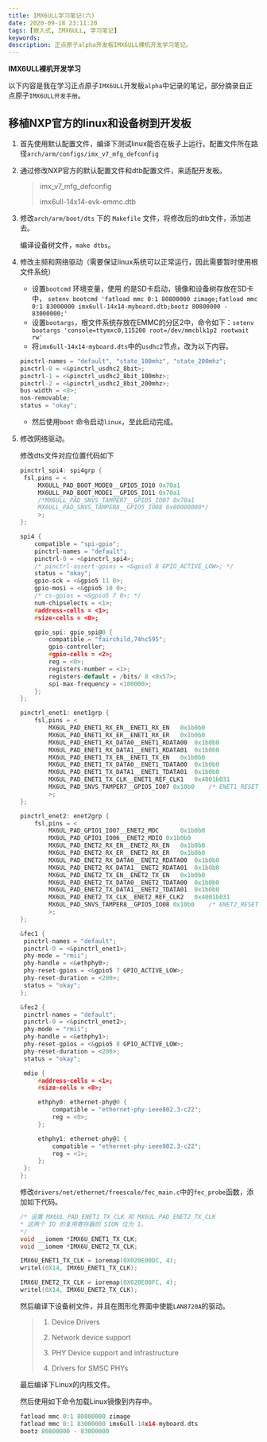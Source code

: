 ```yaml
---
title: IMX6ULL学习笔记(六)
date: 2020-09-18 23:11:20
tags: [嵌入式, IMX6ULL, 学习笔记]
keywords:
description: 正点原子alpha开发板IMX6ULL裸机开发学习笔记。
---
```


**IMX6ULL裸机开发学习**

以下内容是我在学习正点原子`IMX6ULL`开发板`alpha`中记录的笔记，部分摘录自正点原子`IMX6ULL开发手册`。

## 移植NXP官方的linux和设备树到开发板

1. 首先使用默认配置文件，编译下测试linux能否在板子上运行。配置文件所在路径`arch/arm/configs/imx_v7_mfg_defconfig`

2. 通过修改NXP官方的默认配置文件和dtb配置文件，来适配开发板。

   > imx_v7_mfg_defconfig
   >
   > imx6ull-14x14-evk-emmc.dtb   
   >

<!--more-->

3. 修改`arch/arm/boot/dts` 下的 `Makefile` 文件，将修改后的dtb文件，添加进去。

   编译设备树文件，`make dtbs`。

4. 修改主频和网络驱动（需要保证linux系统可以正常运行，因此需要暂时使用根文件系统） 

   - 设置`bootcmd` 环境变量，使用 的是SD卡启动，镜像和设备树存放在SD卡中， `setenv bootcmd 'fatload mmc 0:1 80800000 zimage;fatload mmc 0:1 83000000 imx6ull-14x14-myboard.dtb;bootz 80800000 - 83000000;'`  
   - 设置`bootargs`，根文件系统存放在EMMC的分区2中，命令如下：`setenv bootargs 'console=ttymxc0,115200 root=/dev/mmcblk1p2 rootwait rw'`  
   - 将`imx6ull-14x14-myboard.dts`中的`usdhc2`节点，改为以下内容。  

   ```c
   pinctrl-names = "default", "state_100mhz", "state_200mhz";
   pinctrl-0 = <&pinctrl_usdhc2_8bit>;
   pinctrl-1 = <&pinctrl_usdhc2_8bit_100mhz>;
   pinctrl-2 = <&pinctrl_usdhc2_8bit_200mhz>;
   bus-width = <8>;
   non-removable;
   status = "okay";
   ```

   - 然后使用`boot` 命令启动`linux`，至此启动完成。

5. 修改网络驱动。

   修改dts文件对应位置代码如下

   ```c
   pinctrl_spi4: spi4grp {
   	fsl,pins = <
   		MX6ULL_PAD_BOOT_MODE0__GPIO5_IO10 0x70a1
   		MX6ULL_PAD_BOOT_MODE1__GPIO5_IO11 0x70a1
   		/*MX6ULL_PAD_SNVS_TAMPER7__GPIO5_IO07 0x70a1
   		MX6ULL_PAD_SNVS_TAMPER8__GPIO5_IO08 0x80000000*/
   		>;
   };
   ```

   ```c
   spi4 {
       compatible = "spi-gpio";
       pinctrl-names = "default";
       pinctrl-0 = <&pinctrl_spi4>;
       /* pinctrl-assert-gpios = <&gpio5 8 GPIO_ACTIVE_LOW>; */
       status = "okay";
       gpio-sck = <&gpio5 11 0>;
       gpio-mosi = <&gpio5 10 0>;
       /* cs-gpios = <&gpio5 7 0>; */
       num-chipselects = <1>;
       #address-cells = <1>;
       #size-cells = <0>;
   
       gpio_spi: gpio_spi@0 {
           compatible = "fairchild,74hc595";
           gpio-controller;
           #gpio-cells = <2>;
           reg = <0>;
           registers-number = <1>;
           registers-default = /bits/ 8 <0x57>;
           spi-max-frequency = <100000>;
       };
   };
   ```

   ```c
   pinctrl_enet1: enet1grp {
       fsl,pins = <
           MX6UL_PAD_ENET1_RX_EN__ENET1_RX_EN	0x1b0b0
           MX6UL_PAD_ENET1_RX_ER__ENET1_RX_ER	0x1b0b0
           MX6UL_PAD_ENET1_RX_DATA0__ENET1_RDATA00	0x1b0b0
           MX6UL_PAD_ENET1_RX_DATA1__ENET1_RDATA01	0x1b0b0
           MX6UL_PAD_ENET1_TX_EN__ENET1_TX_EN	0x1b0b0
           MX6UL_PAD_ENET1_TX_DATA0__ENET1_TDATA00	0x1b0b0
           MX6UL_PAD_ENET1_TX_DATA1__ENET1_TDATA01	0x1b0b0
           MX6UL_PAD_ENET1_TX_CLK__ENET1_REF_CLK1	0x4001b031
           MX6UL_PAD_SNVS_TAMPER7__GPIO5_IO07 0x10b0	/* ENET1_RESET */
           >;
   };
   
   pinctrl_enet2: enet2grp {
       fsl,pins = <
           MX6UL_PAD_GPIO1_IO07__ENET2_MDC		0x1b0b0
           MX6UL_PAD_GPIO1_IO06__ENET2_MDIO	0x1b0b0
           MX6UL_PAD_ENET2_RX_EN__ENET2_RX_EN	0x1b0b0
           MX6UL_PAD_ENET2_RX_ER__ENET2_RX_ER	0x1b0b0
           MX6UL_PAD_ENET2_RX_DATA0__ENET2_RDATA00	0x1b0b0
           MX6UL_PAD_ENET2_RX_DATA1__ENET2_RDATA01	0x1b0b0
           MX6UL_PAD_ENET2_TX_EN__ENET2_TX_EN	0x1b0b0
           MX6UL_PAD_ENET2_TX_DATA0__ENET2_TDATA00	0x1b0b0
           MX6UL_PAD_ENET2_TX_DATA1__ENET2_TDATA01	0x1b0b0
           MX6UL_PAD_ENET2_TX_CLK__ENET2_REF_CLK2	0x4001b031
           MX6UL_PAD_SNVS_TAMPER8__GPIO5_IO08 0x10b0	/* ENET2_RESET */
           >;
   };
   ```

   ```c
   &fec1 {
   	pinctrl-names = "default";
   	pinctrl-0 = <&pinctrl_enet1>;
   	phy-mode = "rmii";
   	phy-handle = <&ethphy0>;
   	phy-reset-gpios = <&gpio5 7 GPIO_ACTIVE_LOW>;
   	phy-reset-duration = <200>;
   	status = "okay";
   };
   
   &fec2 {
   	pinctrl-names = "default";
   	pinctrl-0 = <&pinctrl_enet2>;
   	phy-mode = "rmii";
   	phy-handle = <&ethphy1>;
   	phy-reset-gpios = <&gpio5 8 GPIO_ACTIVE_LOW>;
   	phy-reset-duration = <200>;
   	status = "okay";
   
   	mdio {
   		#address-cells = <1>;
   		#size-cells = <0>;
   
   		ethphy0: ethernet-phy@0 {
   			compatible = "ethernet-phy-ieee802.3-c22";
   			reg = <0>;
   		};
   
   		ethphy1: ethernet-phy@1 {
   			compatible = "ethernet-phy-ieee802.3-c22";
   			reg = <1>;
   		};
   	};
   };
   ```

   修改`drivers/net/ethernet/freescale/fec_main.c`中的`fec_probe`函数，添加如下代码。

   ```c
   /* 设置 MX6UL_PAD_ENET1_TX_CLK 和 MX6UL_PAD_ENET2_TX_CLK
   * 这两个 IO 的复用寄存器的 SION 位为 1。
   */
   void __iomem *IMX6U_ENET1_TX_CLK;
   void __iomem *IMX6U_ENET2_TX_CLK;
   
   IMX6U_ENET1_TX_CLK = ioremap(0X020E00DC, 4);
   writel(0X14, IMX6U_ENET1_TX_CLK);
   
   IMX6U_ENET2_TX_CLK = ioremap(0X020E00FC, 4);
   writel(0X14, IMX6U_ENET2_TX_CLK);
   ```

   然后编译下设备树文件，并且在图形化界面中使能`LAN8720A`的驱动。

   > 1. Device Drivers
   >
   > 2. Network device support
   >
   > 3. PHY Device support and infrastructure
   >
   > 4. Drivers for SMSC PHYs
   
   最后编译下Linux的内核文件。
   
   然后使用如下命令加载Linux镜像到内存中。

   ```c
   fatload mmc 0:1 80800000 zimage 
   fatload mmc 0:1 83000000 imx6ull-14x14-myboard.dts 
   bootz 80800000 - 83000000
   ```

   

   